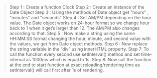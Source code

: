 <!-- Algorithm for Digital Clock using Vanilla JS -->

> Step 1 : Create a function Clock
> Step 2 : Create an instance of the Date Object
> Step 3 : Using the methods of Date object get "hours" , "minutes" and "seconds"
> Step 4 : Set AM/PM depending on the hour value. The Date object works on 24-hour format so we change hour back to  1 when it get’s larger than 12. The AM/PM also changes according to that.
> Step 5 : Now make a string using the same HH:MM:SS format changing the hour, minute, and second value with the values, we get from Date object methods.
> Step 6 : Now replace the string variable in the “div” using innerHTML property.
> Step 7: To call the function every second use setInterval() method and set time-interval as 1000ms which is equal to 1s.
> Step 8: Now call the function at the end to start function at exact reloading/rendering time as setInterval() will call first after 1s of rendering.